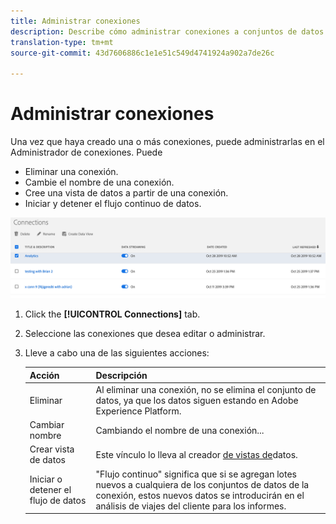 ```yaml
---
title: Administrar conexiones
description: Describe cómo administrar conexiones a conjuntos de datos de plataforma.
translation-type: tm+mt
source-git-commit: 43d7606886c1e1e51c549d4741924a902a7de26c

---
```



# Administrar conexiones

Una vez que haya creado una o más conexiones, puede administrarlas en el Administrador de conexiones. Puede

* Eliminar una conexión.
* Cambie el nombre de una conexión.
* Cree una vista de datos a partir de una conexión.
* Iniciar y detener el flujo continuo de datos.

![Administrador de conexiones](assets/connections-manager.png)

1. Click the **[!UICONTROL Connections]** tab.

2. Seleccione las conexiones que desea editar o administrar.

3. Lleve a cabo una de las siguientes acciones:

   | Acción | Descripción |
   |---|---|
   | Eliminar | Al eliminar una conexión, no se elimina el conjunto de datos, ya que los datos siguen estando en Adobe Experience Platform. |
   | Cambiar nombre | Cambiando el nombre de una conexión... |
   | Crear vista de datos | Este vínculo lo lleva al creador [de vistas de](/help/data-views/create-dataview.md)datos. |
   | Iniciar o detener el flujo de datos | &quot;Flujo continuo&quot; significa que si se agregan lotes nuevos a cualquiera de los conjuntos de datos de la conexión, estos nuevos datos se introducirán en el análisis de viajes del cliente para los informes. |


